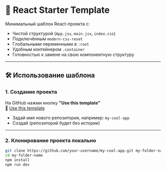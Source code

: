 # 🚀 React Starter Template

Минимальный шаблон React-проекта с:

- Чистой структурой (`App.jsx`, `main.jsx`, `index.css`)
- Подключённым `modern-css-reset`
- Глобальными переменными в `:root`
- Удобным контейнером `.container`
- Готовностью к замене на свою компонентную структуру

---

## 🛠 Использование шаблона

### 1. Создание проекта

На GitHub нажми кнопку **"Use this template"**  
🔗 [Use this template](https://github.com/username/react-starter-template/generate)

- Задай имя нового репозитория, например: `my-cool-app`
- Создай (репозиторий будет без истории)

---

### 2. Клонирование проекта локально

```bash
git clone https://github.com/your-username/my-cool-app.git my-folder-name
cd my-folder-name
npm install
npm run dev

